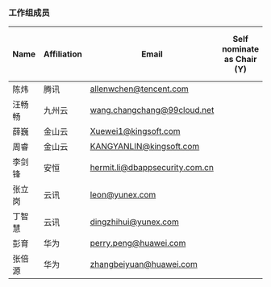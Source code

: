 ### 工作组成员

|Name   |Affiliation  |Email    |Self nominate as Chair (Y)   |Self Nominate as Co-Chair (Y/N)   |
|---|---|---|---|---|
| 陈炜 |腾讯|allenwchen@tencent.com  |   |   |
|汪畅畅 |九州云|wang.changchang@99cloud.net   |   |   |
|薛巍   |金山云  |Xuewei1@kingsoft.com   |   |   |
|周睿   |金山云  |KANGYANLIN@kingsoft.com  |   |   |
|李剑锋   |安恒  |hermit.li@dbappsecurity.com.cn  |   |   |
| 张立岗  |云讯 |leon@yunex.com  |   |  
 |丁智慧 |云讯|dingzhihui@yunex.com 
 |彭育 |华为|perry.peng@huawei.com 
|张倍源|华为|zhangbeiyuan@huawei.com||